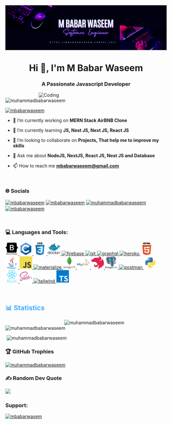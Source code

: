 <img align="center" src="https://github.com/MuhammadBabarWaseem/MuhammadBabarWaseem/blob/main/Github Header.png" alt="BANNER">
<h1 align="center">Hi 👋, I'm M Babar Waseem</h1>
<h3 align="center">A Passionate Javascript Developer</h3>
<img align="right" alt="Coding" width="400" src="https://media0.giphy.com/media/qgQUggAC3Pfv687qPC/giphy.gif?cid=ecf05e47yec7vuv30loscmt8qldzeewismgz6pgvd4io4ojb&rid=giphy.gif">
<p align="left"> <img src="https://komarev.com/ghpvc/?username=muhammadbabarwaseem&label=Profile%20views&color=0e75b6&style=flat" alt="muhammadbabarwaseem" /> </p>

<p align="left"> <a href="https://twitter.com/mbabarwaseem" target="blank"><img src="https://img.shields.io/twitter/follow/mbabarwaseem?logo=twitter&style=for-the-badge" alt="mbabarwaseem" /></a> </p>

- 🔭 I’m currently working on **MERN Stack AirBNB Clone**

- 🌱 I’m currently learning **JS, Nest JS, Next JS, React JS**

- 👯 I’m looking to collaborate on **Projects, That help me to improve my skills**

- 💬 Ask me about **NodeJS, NextJS, React JS, Nest JS and Database**

- 📫 How to reach me **mbabarwaseem@gmail.com**
<br>
<h3 align="left">🌐 Socials</h3>
<p align="left">
<a href="https://twitter.com/mbabarwaseem" target="blank"><img align="center" src="https://raw.githubusercontent.com/rahuldkjain/github-profile-readme-generator/master/src/images/icons/Social/twitter.svg" alt="mbabarwaseem" height="30" width="40" /></a>
 <a href="https://instagram.com/muhammadbabarwaseem" target="blank"><img align="center" src="https://raw.githubusercontent.com/rahuldkjain/github-profile-readme-generator/master/src/images/icons/Social/instagram.svg" alt="mbabarwaseem" height="30" width="40" /></a>
<a href="https://linkedin.com/in/muhammadbabarwaseem" target="blank"><img align="center" src="https://raw.githubusercontent.com/rahuldkjain/github-profile-readme-generator/master/src/images/icons/Social/linked-in-alt.svg" alt="muhammadbabarwaseem" height="30" width="40" /></a>
 <a href="https://facebook.com/mbabar1218" target="blank"><img align="center" src="https://raw.githubusercontent.com/rahuldkjain/github-profile-readme-generator/master/src/images/icons/Social/facebook.svg" alt="mbabarwaseem" height="30" width="40" /></a>
</p>
<br>

<h3 align="left">💻 Languages and Tools:</h3>
<p align="left"> <a href="https://getbootstrap.com" target="_blank" rel="noreferrer"> <img src="https://raw.githubusercontent.com/devicons/devicon/master/icons/bootstrap/bootstrap-plain-wordmark.svg" alt="bootstrap" width="40" height="40"/> </a> <a href="https://www.cprogramming.com/" target="_blank" rel="noreferrer"> <img src="https://raw.githubusercontent.com/devicons/devicon/master/icons/c/c-original.svg" alt="c" width="40" height="40"/> </a> <a href="https://www.w3schools.com/css/" target="_blank" rel="noreferrer"> <img src="https://raw.githubusercontent.com/devicons/devicon/master/icons/css3/css3-original-wordmark.svg" alt="css3" width="40" height="40"/> </a> <a href="https://www.docker.com/" target="_blank" rel="noreferrer"> <img src="https://raw.githubusercontent.com/devicons/devicon/master/icons/docker/docker-original-wordmark.svg" alt="docker" width="40" height="40"/> </a> <a href="https://firebase.google.com/" target="_blank" rel="noreferrer"> <img src="https://www.vectorlogo.zone/logos/firebase/firebase-icon.svg" alt="firebase" width="40" height="40"/> </a> <a href="https://git-scm.com/" target="_blank" rel="noreferrer"> <img src="https://www.vectorlogo.zone/logos/git-scm/git-scm-icon.svg" alt="git" width="40" height="40"/> </a> <a href="https://graphql.org" target="_blank" rel="noreferrer"> <img src="https://www.vectorlogo.zone/logos/graphql/graphql-icon.svg" alt="graphql" width="40" height="40"/> </a> <a href="https://heroku.com" target="_blank" rel="noreferrer"> <img src="https://www.vectorlogo.zone/logos/heroku/heroku-icon.svg" alt="heroku" width="40" height="40"/> </a> <a href="https://www.w3.org/html/" target="_blank" rel="noreferrer"> <img src="https://raw.githubusercontent.com/devicons/devicon/master/icons/html5/html5-original-wordmark.svg" alt="html5" width="40" height="40"/> </a> <a href="https://www.java.com" target="_blank" rel="noreferrer"> <img src="https://raw.githubusercontent.com/devicons/devicon/master/icons/java/java-original.svg" alt="java" width="40" height="40"/> </a> <a href="https://developer.mozilla.org/en-US/docs/Web/JavaScript" target="_blank" rel="noreferrer"> <img src="https://raw.githubusercontent.com/devicons/devicon/master/icons/javascript/javascript-original.svg" alt="javascript" width="40" height="40"/> </a> <a href="https://materializecss.com/" target="_blank" rel="noreferrer"> <img src="https://raw.githubusercontent.com/prplx/svg-logos/5585531d45d294869c4eaab4d7cf2e9c167710a9/svg/materialize.svg" alt="materialize" width="40" height="40"/> </a> <a href="https://www.mongodb.com/" target="_blank" rel="noreferrer"> <img src="https://raw.githubusercontent.com/devicons/devicon/master/icons/mongodb/mongodb-original-wordmark.svg" alt="mongodb" width="40" height="40"/> </a> <a href="https://www.mysql.com/" target="_blank" rel="noreferrer"> <img src="https://raw.githubusercontent.com/devicons/devicon/master/icons/mysql/mysql-original-wordmark.svg" alt="mysql" width="40" height="40"/> </a> <a href="https://nestjs.com/" target="_blank" rel="noreferrer"> <img src="https://raw.githubusercontent.com/devicons/devicon/master/icons/nestjs/nestjs-plain.svg" alt="nestjs" width="40" height="40"/> </a> <a href="https://www.postgresql.org" target="_blank" rel="noreferrer"> <img src="https://raw.githubusercontent.com/devicons/devicon/master/icons/postgresql/postgresql-original-wordmark.svg" alt="postgresql" width="40" height="40"/> </a> <a href="https://postman.com" target="_blank" rel="noreferrer"> <img src="https://www.vectorlogo.zone/logos/getpostman/getpostman-icon.svg" alt="postman" width="40" height="40"/> </a> <a href="https://www.python.org" target="_blank" rel="noreferrer"> <img src="https://raw.githubusercontent.com/devicons/devicon/master/icons/python/python-original.svg" alt="python" width="40" height="40"/> </a> <a href="https://reactjs.org/" target="_blank" rel="noreferrer"> <img src="https://raw.githubusercontent.com/devicons/devicon/master/icons/react/react-original-wordmark.svg" alt="react" width="40" height="40"/> </a> <a href="https://sass-lang.com" target="_blank" rel="noreferrer"> <img src="https://raw.githubusercontent.com/devicons/devicon/master/icons/sass/sass-original.svg" alt="sass" width="40" height="40"/> </a> <a href="https://tailwindcss.com/" target="_blank" rel="noreferrer"> <img src="https://www.vectorlogo.zone/logos/tailwindcss/tailwindcss-icon.svg" alt="tailwind" width="40" height="40"/> </a> <a href="https://www.typescriptlang.org/" target="_blank" rel="noreferrer"> <img src="https://raw.githubusercontent.com/devicons/devicon/master/icons/typescript/typescript-original.svg" alt="typescript" width="40" height="40"/> </a> </p>
<br>
<h2 style="color: #44AEFB">📊 Statistics</h2>
<div>
<p><img  align="right" width="320"src="https://github-readme-stats.vercel.app/api/top-langs?username=muhammadbabarwaseem&show_icons=true&locale=en&layout=compact" alt="muhammadbabarwaseem" /></p>
 <p><img src="https://github-readme-streak-stats.herokuapp.com/?user=muhammadbabarwaseem&" alt="muhammadbabarwaseem" /></p>
<p>&nbsp;<img src="https://github-readme-stats.vercel.app/api?username=muhammadbabarwaseem&show_icons=true&locale=en" alt="muhammadbabarwaseem" /></p> </div>

<h3>🏆 GitHub Trophies</h3>
<p> <a href="https://github.com/ryo-ma/github-profile-trophy"><img src="https://github-profile-trophy.vercel.app/?username=muhammadbabarwaseem" alt="muhammadbabarwaseem" /></a> </p>

### ✍️ Random Dev Quote
![](https://quotes-github-readme.vercel.app/api?type=vetical&theme=radical)

<h3 align="left">Support:</h3>
<p><a href="https://www.buymeacoffee.com/mbabarwasem"> <img src="https://cdn.buymeacoffee.com/buttons/v2/default-yellow.png" height="50" width="210" alt="mbabarwasem" /></a></p><br><br>
</div>


